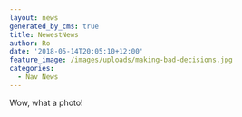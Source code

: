 ```yaml
---
layout: news
generated_by_cms: true
title: NewestNews
author: Ro
date: '2018-05-14T20:05:10+12:00'
feature_image: /images/uploads/making-bad-decisions.jpg
categories:
  - Nav News
---
```

Wow, what a photo!
